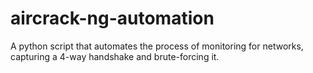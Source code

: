 # aircrack-ng-automation
A python script that automates the process of monitoring for networks, capturing a 4-way handshake and brute-forcing it.
